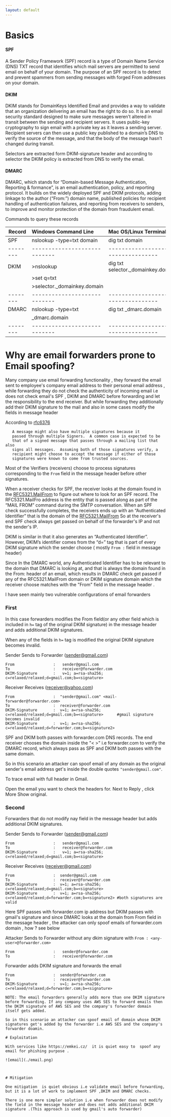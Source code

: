 ```yaml
---
layout: default
---
```


# Basics

#### SPF   

A Sender Policy Framework (SPF) record is a type of Domain Name Service (DNS) TXT record that identifies which mail servers are permitted to send email on behalf of your domain. The purpose of an SPF record is to detect and prevent spammers from sending messages with forged From addresses on your domain. 


#### DKIM    

DKIM stands for DomainKeys Identified Email and provides a way to validate that an organization delivering an email has the right to do so. It is an email security standard designed to make sure messages weren’t altered in transit between the sending and recipient servers. It uses public-key cryptography to  sign email with a private key as it leaves a sending server. Recipient servers  can then use a public key published to a domain’s DNS to verify the source of  the message, and that the body of the message hasn’t changed during transit. 
          
Selectors are extracted form DKIM-signature header and according to selector the DKIM policy is extracted from DNS to verify the email.


#### DMARC  

DMARC, which stands for “Domain-based Message Authentication, Reporting & formance”, is an email authentication, policy, and reporting protocol. It builds on the widely deployed SPF and DKIM protocols, adding linkage to the author (“From:”) domain name, published policies for recipient handling of  authentication failures, and reporting from receivers to senders, to improve and monitor protection of the domain from fraudulent email.

Commands to query these records

| Record |    Windows Command Line    |         Mac OS/Linux Terminal     |
|--------|:---------------------------|:----------------------------------|
| SPF    |nslookup  -type=txt domain  |dig txt domain                     |
|--------|----------------------------|-----------------------------------| 
| DKIM   |>nslookup                   |dig txt selector._domainkey.domain |
|        |>set q=txt                  |                                   |
|        |>selector._domainkey.domain |                                   |
|--------|----------------------------|-----------------------------------| 
| DMARC  |nslookup -type=txt          |dig txt _dmarc.domain              |
|        | _dmarc.domain              |                                   |
|--------|----------------------------|-----------------------------------|


# Why are email forwarders prone to Email spoofing?

Many company use email forwarding functionality , they forward the email sent to employee's company email address to their personal email address , while forwarding they do not check the authenticity of incoming email i.e does not check email's SPF , DKIM and DMARC before forwarding and let the responsibility to the end receiver.
But while forwarding they additionally add their DKIM signature to the mail and also in some cases modify the fields in message header

According to [rfc6376](https://tools.ietf.org/html/rfc6376#page-34)

```
   A message might also have multiple signatures because it
   passed through multiple Signers.  A common case is expected to be
   that of a signed message that passes through a mailing list that also
   signs all messages.  Assuming both of those signatures verify, a
   recipient might choose to accept the message if either of those
   signatures were known to come from trusted sources.
   ```

Most of the Verifiers (receivers) choose to process signatures corresponding to the `From` field in the message header before other signatures.

When a receiver checks for SPF, the receiver looks at the domain found in the [RFC5321.MailFrom](https://tools.ietf.org/html/rfc5321#page-11) to figure out where to look for an SPF record. The RFC5321.MailFro address is the entity that is passed along as part of the “MAIL FROM” command during the SMTP conversation. When an SPF check successfully completes, the receivers ends up with an “Authenticated Identifier” that is the domain of the [RFC5321.MailFrom](https://tools.ietf.org/html/rfc5321#page-11) So at the receiver's end SPF check always get passed on behalf of the forwarder's IP and not the sender's IP.

DKIM is similar in that it also generates an “Authenticated Identifier”. However, DKIM’s identifier comes from the “d=” tag that is part of every DKIM signature which the sender choose ( mostly `From :` field in message header)

Since In the DMARC world, any Authenticated Identifier has to be relevant to the domain that DMARC is looking at, and that is always the domain found in the From: header of an email, which results in DMARC check get passed if any of the RFC5321.MailFrom domain or DKIM signature domain which the receiver choose matches with the "From" field in the message header .

I have seen mainly two vulnerable configurations of email forwarders

### First

In this case forwarders modifies the From field(or any other field which is included in `h=` tag of the original DKIM signature) in the message header and adds additional DKIM signatures.

When any of the fields in `h=` tag is modified the original DKIM signature becomes invalid.


Sender Sends to Forwarder (sender@gmail.com)
```
From                 :   sender@gmail.com 
To                   :   receiver@forwarder.com
DKIM-Signature       :   v=1; a=rsa-sha256; c=relaxed/relaxed;d=gmail.com;b=<signature>
```

Receiver Receives (receiver@yahoo.com)
```
From                 :  "sender@gmail.com" <mail-forwarder@forwarder.com>
To                   :  receiver@forwarder.com
DKIM-Signature       :  v=1; a=rsa-sha256; c=relaxed/relaxed;d=gmail.com;b=<signature>      #gmail signature becomes invalid
DKIM-Signature       :  v=1; a=rsa-sha256; c=relaxed/relaxed;d=forwarder.com;b=<signature2>
```

SPF and DKIM both passes with forwarder.com DNS records. The end receiver chooses the domain inside the "< >" i.e forwarder.com  to verify the DMARC record, which always pass as SPF and DKIM both passes with the same domain. 

So in this scenario an attacker can spoof email of any domain as the original sender's email address get's inside the double quotes `"sender@gmail.com"`.                               

To trace email with full header in Gmail. 

Open the email you want to check the headers for.
Next to Reply , click More Show original.


### Second 

Forwarders that do not modify nay field in the message header but adds additional DKIM signatures.

Sender Sends to Forwarder (sender@gmail.com)
```
From                 :   sender@gmail.com
To                   :   receiver@forwarder.com
DKIM-Signature       :   v=1; a=rsa-sha256; c=relaxed/relaxed;d=gmail.com;b=<signature>
```

Receiver Receives (receiver@gmail.com)
```
From                 :  sender@gmail.com
To                   :  receiver@forwarder.com
DKIM-Signature       :  v=1; a=rsa-sha256; c=relaxed/relaxed;d=gmail.com;b=<signature>
DKIM-Signature       :  v=1; a=rsa-sha256; c=relaxed/relaxed;d=forwarder.com;b=<signature2> #both signatures are valid
```

Here SPF passes with forwarder.com ip address but DKIM passes with gmail's signature and since DMARC looks at the domain from From field in the message header , the attacker can only spoof emails  of forwarder.com domain , how ? see below 

Attacker Sends to Forwarder without any dkim signature with `From : <any-user>@forwarder.com>`
```
From                 :   sender@forwarder.com
To                   :   receiver@forwarder.com
```

Forwarder adds DKIM signature and forwards the email 
```
From                 :  sender@forwarder.com
To                   :  receiver@forwarder.com
DKIM-Signature       :  v=1; a=rsa-sha256; c=relaxed/relaxed;d=forwarder.com;b=<signature> 

NOTE: The email forwarders generally adds more than one DKIM signature before forwarding. If any company uses AWS SES to forward emails then the DKIM signature of AWS SES and the company's forwarder domain itself gets added.

So in this scenario an attacker can spoof email of domain whose DKIM signatures get's added by the forwarder i.e AWS SES and the company's forwarder doamin.                                                                                                       

# Exploitation

With services like https://emkei.cz/  it is quiet easy to  spoof any email for phishing purpose .

![email](./email.png)



# Mitigation

One mitigation  is quiet obvious i.e validate email before forwarding, but it is a lot of work to implement SPF ,DKIM and DMARC checks.

There is one more simpler solution i.e when forwarder does not modify the field in the message header and does not adds additional DKIM signature .(This approach is used by gmail's auto forwarder)

